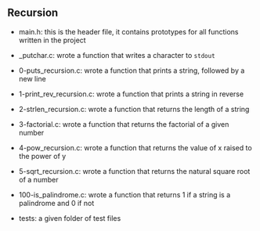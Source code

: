 ## Recursion

* main.h: this is the header file, it contains prototypes for all functions written in the project

* _putchar.c: wrote a function that writes a character to `stdout`

* 0-puts_recursion.c: wrote a function that prints a string, followed by a new line

* 1-print_rev_recursion.c: wrote a function that prints a string in reverse

* 2-strlen_recursion.c: wrote a function that returns the length of a string

* 3-factorial.c: wrote a function that returns the factorial of a given number

* 4-pow_recursion.c: wrote a function that returns the value of x raised to the power of y

* 5-sqrt_recursion.c: wrote a function that returns the natural square root of a number

* 100-is_palindrome.c: wrote a function that returns 1 if a string is a palindrome and 0 if not

* tests: a given folder of test files
